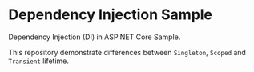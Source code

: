 # Dependency Injection Sample
Dependency Injection (DI) in ASP.NET Core Sample.

This repository demonstrate differences between `Singleton`, `Scoped` and `Transient` lifetime.
